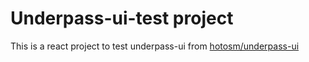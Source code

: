 # Underpass-ui-test project
This is a react project to test underpass-ui from <a href='https://github.com/hotosm/underpass-ui'>hotosm/underpass-ui</a>
